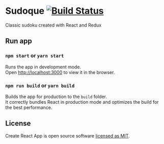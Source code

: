 # Sudoque [![Build Status](https://travis-ci.org/IgorCIs/sudoque.svg?branch=master)](https://travis-ci.org/IgorCIs/sudoque)

Classic sudoku created with React and Redux 

## Run app

### `npm start` or `yarn start`

Runs the app in development mode.<br>
Open [http://localhost:3000](http://localhost:3000) to view it in the browser.

### `npm run build` or `yarn build`

Builds the app for production to the `build` folder.<br>
It correctly bundles React in production mode and optimizes the build for the best performance.

## License

Create React App is open source software [licensed as MIT](https://github.com/facebook/create-react-app/blob/master/LICENSE).